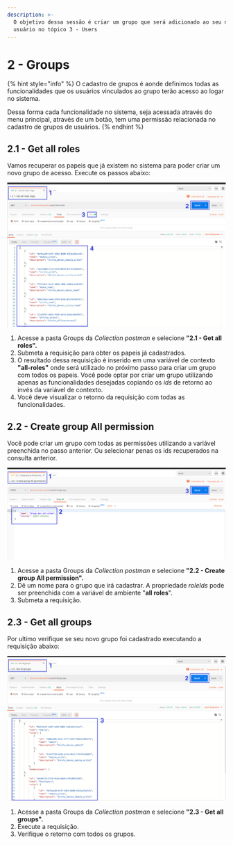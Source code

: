 ```yaml
---
description: >-
  O objetivo dessa sessão é criar um grupo que será adicionado ao seu novo
  usuário no tópico 3 - Users
---
```


# 2 - Groups

{% hint style="info" %}
O cadastro de grupos é aonde definimos todas as funcionalidades que os usuários vinculados ao grupo terão acesso ao logar no sistema.

Dessa forma cada funcionalidade no sistema, seja acessada através do menu principal, através de um botão, tem uma permissão relacionada no cadastro de grupos de usuários.
{% endhint %}

## 2.1 - Get all roles

Vamos recuperar os papeis que já existem no sistema para poder criar um novo grupo de acesso. Execute os passos abaixo:

![](../../.gitbook/assets/2.1-get-all-roles.png)

1.  Acesse a pasta Groups da _Collection_ _postman_ e selecione **"2.1 - Get all roles".**
2. Submeta a requisição para obter os papeis já cadastrados.
3. O resultado dessa requisição é inserido em uma variável de contexto **"all-roles"** onde será utilizado no próximo passo para criar um grupo com todos os papeis. Você pode optar por criar um grupo utilizando apenas as funcionalidades desejadas copiando os _ids_ de retorno ao invés da variável de contexto.
4. Você deve visualizar o retorno da requisição com todas as funcionalidades.

## 2.2 - Create group All permission

Você pode criar um grupo com todas as permissões utilizando a variável preenchida no passo anterior. Ou selecionar penas os ids recuperados na consulta anterior. 

![](../../.gitbook/assets/2.2-create-group-all-permission.png)

1. Acesse a pasta Groups da _Collection_ _postman_ e selecione **"2.2 - Create group All permission".**
2. Dê um nome para o grupo que irá cadastrar. A propriedade _roleIds_ pode ser preenchida com a variável de ambiente "**all roles**".
3. Submeta a requisição.

## 2.3 - Get all groups

Por ultimo verifique se seu novo grupo foi cadastrado executando a requisição abaixo:

![](../../.gitbook/assets/2.3-get-all-groups.png)

1. Acesse a pasta Groups da _Collection_ _postman_ e selecione **"2.3 - Get all groups".**
2. Execute a requisição.
3. Verifique o retorno com todos os grupos.

